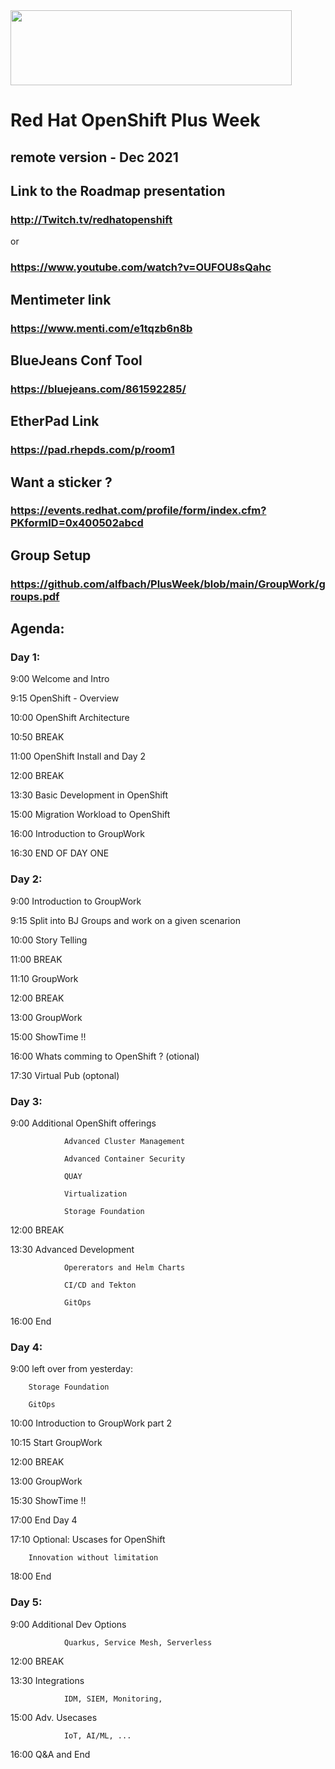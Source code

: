 <img src="https://github.com/alfbach/OCP_Arch/blob/master/logo.png" width="450" height="120">


# Red Hat OpenShift Plus Week
## remote version - Dec 2021

## Link to the Roadmap presentation

### http://Twitch.tv/redhatopenshift

or

### https://www.youtube.com/watch?v=OUFOU8sQahc

## Mentimeter link

### https://www.menti.com/e1tqzb6n8b

## BlueJeans Conf Tool

### https://bluejeans.com/861592285/

## EtherPad Link

### https://pad.rhepds.com/p/room1

## Want a sticker ?

### https://events.redhat.com/profile/form/index.cfm?PKformID=0x400502abcd

## Group Setup

### https://github.com/alfbach/PlusWeek/blob/main/GroupWork/groups.pdf

## Agenda:


### Day 1:

9:00		Welcome and Intro

9:15		OpenShift - Overview

10:00		OpenShift Architecture

10:50		BREAK		

11:00		OpenShift Install and Day 2

12:00		BREAK

13:30		Basic Development in OpenShift

15:00		Migration Workload to OpenShift

16:00		Introduction to GroupWork

16:30		END OF DAY ONE

### Day 2:

9:00		Introduction to GroupWork

9:15		Split into BJ Groups and work on a given scenarion 	

10:00		Story Telling

11:00		BREAK

11:10		GroupWork

12:00		BREAK

13:00		GroupWork

15:00		ShowTime !!

16:00		Whats comming to OpenShift ? 	(otional)

17:30		Virtual Pub			(optonal)	

### Day 3:

9:00		Additional OpenShift offerings

				Advanced Cluster Management

				Advanced Container Security

				QUAY

				Virtualization

				Storage Foundation

12:00		BREAK

13:30		Advanced Development

				Opererators and Helm Charts
				
				CI/CD and Tekton
				
				GitOps

16:00		End

### Day 4:

9:00		left over from yesterday:

		Storage Foundation
		
		GitOps
		
10:00		Introduction to GroupWork part 2

10:15		Start GroupWork 	

12:00		BREAK

13:00		GroupWork

15:30		ShowTime !!

17:00		End Day 4

17:10		Optional: Uscases for OpenShift

		Innovation without limitation
		
18:00		End

### Day 5:

9:00		Additional Dev Options

		 		Quarkus, Service Mesh, Serverless

12:00		BREAK

13:30		Integrations

				IDM, SIEM, Monitoring,

15:00		Adv. Usecases

				IoT, AI/ML, ...

16:00		Q&A and End 
